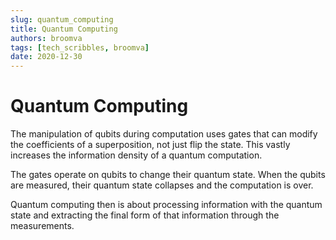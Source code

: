 ```yaml
---
slug: quantum_computing
title: Quantum Computing
authors: broomva
tags: [tech_scribbles, broomva]
date: 2020-12-30
---
```

# Quantum Computing

The manipulation of qubits during computation uses gates that can modify the coefficients of a superposition, not just flip the state. This vastly increases the information density of a quantum computation.

The gates operate on qubits to change their quantum state. When the qubits are measured, their quantum state collapses and the computation is over.

Quantum computing then is about processing information with the quantum state and extracting the final form of that information through the measurements.